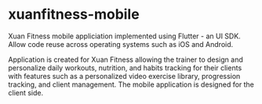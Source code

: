 # xuanfitness-mobile

Xuan Fitness mobile appliciation implemented using Flutter - an UI SDK. Allow code reuse across operating systems such as iOS and Android. 

Application is created for Xuan Fitness allowing the trainer to design and personalize daily workouts, nutrition, and habits tracking for their clients with features such as a personalized video exercise library, progression tracking, and client management.
The mobile application is designed for the client side. 
